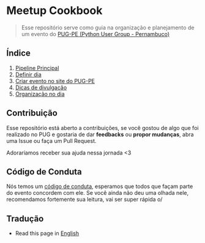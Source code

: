 # Meetup Cookbook

>Esse repositório serve como guia na organização e planejamento de um evento do [PUG-PE (Python User Group - Pernambuco)](http://pycon.pug.pe)

## Índice
 1. [Pipeline Principal](files/portuguese/PIPELINE.md)
 2. [Definir dia](files/portuguese/DEFINIR-DIA.md)
 3. [Criar evento no site do PUG-PE](files/portuguese/EVENTOS-PUG.md)
 4. [Dicas de divulgação](files/portuguese/DIVULGACAO.md)
 5. [Organização no dia](files/portuguese/ORGANIZACAO-DIA.md)

## Contribuição
  Esse repositório está aberto a contribuições, se você gostou de algo que foi realizado no PUG e gostaria de dar **feedbacks** ou **propor mudanças**, abra uma Issue ou faça um Pull Request.

  Adoraríamos receber sua ajuda nessa jornada <3

## Código de Conduta

Nós temos um [código de conduta](https://python.org.br/cdc/), esperamos que todos que façam parte do evento concordem com ele. Se você ainda não deu uma olhada nele, recomendamos fortemente sua leitura, vai ser super rápida o/ 

## Tradução
- Read this page in [English](/README-en.md)
